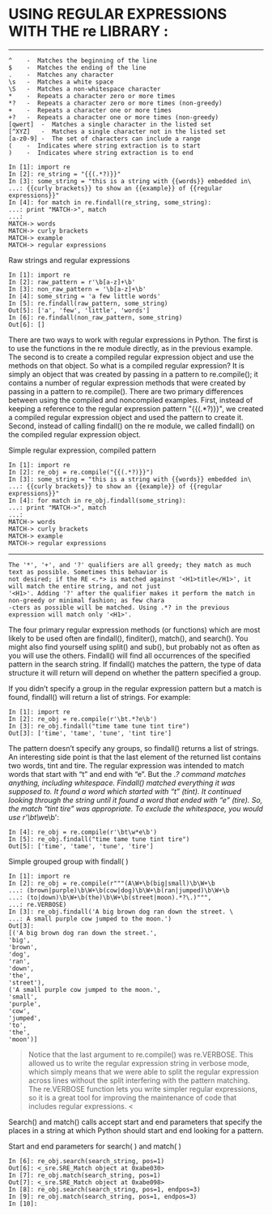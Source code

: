 # USING REGULAR EXPRESSIONS WITH THE re LIBRARY :
-------------------------------------------------
```
^	 -	Matches the beginning of the line
$ 	 -	Matches the ending of the line
.	 -	Matches any character
\s	 -	Matches a white space
\S	 -	Matches a non-whitespace character
*	 -	Repeats a character zero or more times
*?	 -	Repeats a character zero or more times (non-greedy)
+	 -	Repeats a character one or more times
+?	 -	Repeats a character one or more times (non-greedy)
[qwert]	 -	Matches a single character in the listed set
[^XYZ]	 -	Matches a single character not in the listed set
[a-z0-9] -	The set of characters can include a range
(	 -	Indicates where string extraction is to start
)	 -	Indicates where string extraction is to end
```
```
In [1]: import re
In [2]: re_string = "{{(.*?)}}"
In [3]: some_string = "this is a string with {{words}} embedded in\
...: {{curly brackets}} to show an {{example}} of {{regular expressions}}"
In [4]: for match in re.findall(re_string, some_string):
...: print "MATCH->", match
...:
MATCH-> words
MATCH-> curly brackets
MATCH-> example
MATCH-> regular expressions
```
Raw strings and regular expressions
```
In [1]: import re
In [2]: raw_pattern = r'\b[a-z]+\b'
In [3]: non_raw_pattern = '\b[a-z]+\b'
In [4]: some_string = 'a few little words'
In [5]: re.findall(raw_pattern, some_string)
Out[5]: ['a', 'few', 'little', 'words']
In [6]: re.findall(non_raw_pattern, some_string)
Out[6]: []
```
There are two ways to work with regular expressions in Python. The first is to use the functions in the re module directly, as in the previous example. The second is to create a compiled regular expression object and use the methods on that object. So what is a compiled regular expression? It is simply an object that was created by passing in a pattern to re.compile(); it contains a number of regular expression methods that were created by passing in a pattern to re.compile(). There are two primary differences between using the compiled and noncompiled examples. First, instead of keeping a reference to the regular expression pattern "{{(.*?)}}", we created a compiled regular expression object and used the pattern to create it. Second, instead of calling findall() on the re module, we called findall() on the compiled regular expression object.

Simple regular expression, compiled pattern
```
In [1]: import re
In [2]: re_obj = re.compile("{{(.*?)}}")
In [3]: some_string = "this is a string with {{words}} embedded in\
...: {{curly brackets}} to show an {{example}} of {{regular expressions}}"
In [4]: for match in re_obj.findall(some_string):
...: print "MATCH->", match
...:
MATCH-> words
MATCH-> curly brackets
MATCH-> example
MATCH-> regular expressions
```
-----------------------------------------------
```
The '*', '+', and '?' qualifiers are all greedy; they match as much text as possible. Sometimes this behavior is
not desired; if the RE <.*> is matched against '<H1>title</H1>', it will match the entire string, and not just 
'<H1>'. Adding '?' after the qualifier makes it perform the match in non-greedy or minimal fashion; as few chara
-cters as possible will be matched. Using .*? in the previous expression will match only '<H1>'.
```
The four primary regular expression methods (or functions) which are most likely to be used often are findall(), finditer(), match(), and search(). You might also find yourself using split() and sub(), but probably not as often as you will use the others. Findall() will find all occurrences of the specified pattern in the search string. If findall() matches the pattern, the type of data structure it will return will depend on whether the pattern specified a group.

If you didn’t specify a group in the regular expression pattern but a match is found, findall() will return a list of strings. For example:
```
In [1]: import re
In [2]: re_obj = re.compile(r'\bt.*?e\b')
In [3]: re_obj.findall("time tame tune tint tire")
Out[3]: ['time', 'tame', 'tune', 'tint tire']
```
The pattern doesn’t specify any groups, so findall() returns a list of strings. An interesting side point is that the last element of the returned list contains two words, tint and tire. The regular expression was intended to match words that start with “t” and end with “e”. But the .*? command matches anything, including whitespace. Findall() matched everything it was supposed to. It found a word which started with “t” (tint). It continued looking through the string until it found a word that ended with “e” (tire). So, the match “tint tire” was appropriate. To exclude the whitespace, you would use r'\bt\w*e\b':
```
In [4]: re_obj = re.compile(r'\bt\w*e\b')
In [5]: re_obj.findall("time tame tune tint tire")
Out[5]: ['time', 'tame', 'tune', 'tire']
```
Simple grouped group with findall( )
```
In [1]: import re
In [2]: re_obj = re.compile(r"""(A\W+\b(big|small)\b\W+\b
...: (brown|purple)\b\W+\b(cow|dog)\b\W+\b(ran|jumped)\b\W+\b
...: (to|down)\b\W+\b(the)\b\W+\b(street|moon).*?\.)""",
...: re.VERBOSE)
In [3]: re_obj.findall('A big brown dog ran down the street. \
...: A small purple cow jumped to the moon.')
Out[3]:
[('A big brown dog ran down the street.',
'big',
'brown',
'dog',
'ran',
'down',
'the',
'street'),
('A small purple cow jumped to the moon.',
'small',
'purple',
'cow',
'jumped',
'to',
'the',
'moon')]
```
> Notice that the last argument to re.compile() was re.VERBOSE. This allowed us to write the regular expression string in verbose mode, which simply means that we were able to split the regular expression across lines without the split interfering with the pattern matching. The re.VERBOSE function lets you write simpler regular expressions, so it is a great tool for improving the maintenance of code that includes regular expressions. <

Search() and match() calls accept start and end parameters that specify the places in a string at which Python should start and end looking for a pattern.

Start and end parameters for search( ) and match( )
```
In [6]: re_obj.search(search_string, pos=1)
Out[6]: <_sre.SRE_Match object at 0xabe030>
In [7]: re_obj.match(search_string, pos=1)
Out[7]: <_sre.SRE_Match object at 0xabe098>
In [8]: re_obj.search(search_string, pos=1, endpos=3)
In [9]: re_obj.match(search_string, pos=1, endpos=3)
In [10]:
```
